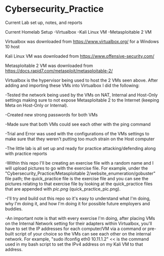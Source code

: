 # Cybersecurity_Practice
Current Lab set up, notes, and reports

Current Homelab Setup
-Virtualbox
-Kali Linux VM
-Metasploitable 2 VM

Virtualbox was downloaded from https://www.virtualbox.org/ for a Windows 10 host

Kali Linux VM was downloaded from https://www.offensive-security.com/

Metasploitable 2 VM was downloaded from https://docs.rapid7.com/metasploit/metasploitable-2/

Virtualbox is the hypervisor being used to host the 2 VMs seen above. After adding and importing these VMs into Virtualbox I did the following:

-Tested the network being used by the VMs on NAT, Internal and Host-Only settings making sure to not expose Metasploitable 2 to the Internet (keeping Meta on Host-Only or Internal). 

-Created new strong passwords for both VMs

-Made sure that both VMs could see each other with the ping command

-Trial and Error was used with the configurations of the VMs settings to make sure that they weren't putting too much strain on the Host computer

-The little lab is all set up and ready for practice attacking/defending along with practice reports

-Within this repo I'll be creating an exercise file with a random name and I will upload pictures to go with the exercise file. For example, under the "Cybersecurity_Practice/Metasploitable 2/website_enumeration/gobuster" file path; the quick_practice file is the exercise file and you can see the pictures relating to that exercise file by looking at the quick_practice files that are appended with _pic.png_ (quick_practice_pic.png).

-I'll try and build out this repo so it's easy to understand what I'm doing, why I'm doing it, and how I'm doing it for possible future employers and buddies.

-An important note is that with every exercise I'm doing, after placing VMs on the Internal Network setting for their adapters within Virtualbox, you'll have to set the IP addresses for each computer/VM via a command or pre-built script of your choice so the VMs can see each other on the internal network. For example, "sudo ifconfig eth0 10.11.1.2" << is the command used in my bash script to set the IPv4 address on my Kali VM to that address.
